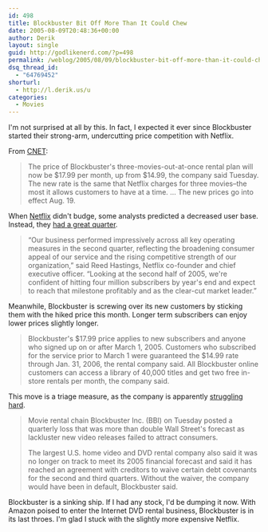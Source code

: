 ```yaml
---
id: 498
title: Blockbuster Bit Off More Than It Could Chew
date: 2005-08-09T20:48:36+00:00
author: Derik
layout: single
guid: http://godlikenerd.com/?p=498
permalink: /weblog/2005/08/09/blockbuster-bit-off-more-than-it-could-chew/
dsq_thread_id:
  - "64769452"
shorturl:
  - http://l.derik.us/u
categories:
  - Movies
---
```

I'm not surprised at all by this. In fact, I expected it ever since Blockbuster started their strong-arm, undercutting price competition with Netflix.

From [CNET](http://news.com.com/Blockbuster+to+raise+online+rental+prices/2100-1026_3-5825083.html):

> The price of Blockbuster's three-movies-out-at-once rental plan will now be $17.99 per month, up from $14.99, the company said Tuesday. The new rate is the same that Netflix charges for three movies&#8211;the most it allows customers to have at a time. &#8230; The new prices go into effect Aug. 19.

When [Netflix](http://netflix.com) didn't budge, some analysts predicted a decreased user base. Instead, they [had a great quarter](http://netflixfan.blogspot.com/2005/07/netflix-announces-q2-2005-financial.html).

> &#8220;Our business performed impressively across all key operating measures in the second quarter, reflecting the broadening consumer appeal of our service and the rising competitive strength of our organization,&#8221; said Reed Hastings, Netflix co-founder and chief executive officer. &#8220;Looking at the second half of 2005, we're confident of hitting four million subscribers by year's end and expect to reach that milestone profitably and as the clear-cut market leader.&#8221;

Meanwhile, Blockbuster is screwing over its new customers by sticking them with the hiked price this month. Longer term subscribers can enjoy lower prices slightly longer.

> Blockbuster's $17.99 price applies to new subscribers and anyone who signed up on or after March 1, 2005. Customers who subscribed for the service prior to March 1 were guaranteed the $14.99 rate through Jan. 31, 2006, the rental company said. All Blockbuster online customers can access a library of 40,000 titles and get two free in-store rentals per month, the company said.

This move is a triage measure, as the company is apparently [struggling hard](http://www.foxnews.com/story/0,2933,165173,00.html).

> Movie rental chain Blockbuster Inc. (BBI) on Tuesday posted a quarterly loss that was more than double Wall Street's forecast as lackluster new video releases failed to attract consumers.
> 
> The largest U.S. home video and DVD rental company also said it was no longer on track to meet its 2005 financial forecast and said it has reached an agreement with creditors to waive certain debt covenants for the second and third quarters. Without the waiver, the company would have been in default, Blockbuster said.

Blockbuster is a sinking ship. If I had any stock, I'd be dumping it now. With Amazon poised to enter the Internet DVD rental business, Blockbuster is in its last throes. I'm glad I stuck with the slightly more expensive Netflix.